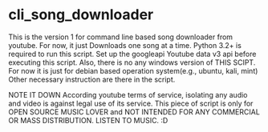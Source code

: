 # cli_song_downloader
This is the version 1 for command line based song downloader from youtube.
For now, it just Downloads one song at a time.
Python 3.2+ is required to run this script.
Set up the googleapi Youtube data v3 api before executing this script.
Also, there is no any windows version of THIS SCIPT. For now it is just for debian based operation system(e.g., ubuntu, kali, mint)
Other necessary instruction are there in the script.

NOTE IT DOWN
According youtube terms of service, isolating any audio and video is against legal use of its service. This piece of script is only for OPEN SOURCE MUSIC LOVER and NOT INTENDED FOR ANY COMMERCIAL OR MASS DISTRIBUTION.
LISTEN TO MUSIC. :D
